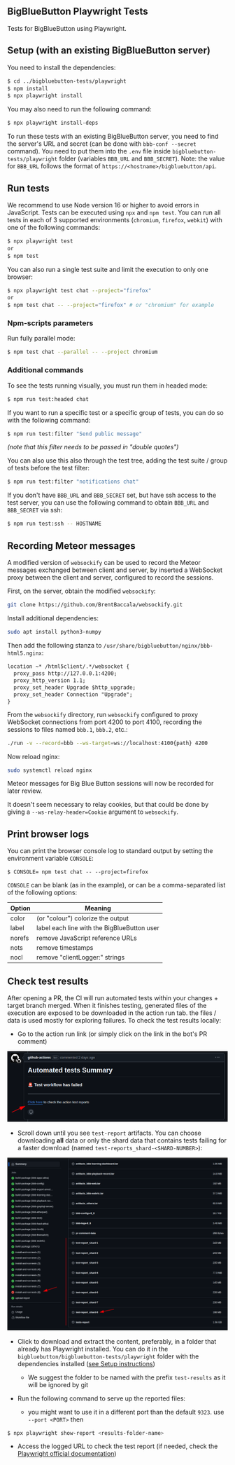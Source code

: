 ## BigBlueButton Playwright Tests

Tests for BigBlueButton using Playwright.

## Setup (with an existing BigBlueButton server)

You need to install the dependencies:
```bash
$ cd ../bigbluebutton-tests/playwright
$ npm install
$ npx playwright install
```
You may also need to run the following command:
```bash
$ npx playwright install-deps
```
To run these tests with an existing BigBlueButton server, you need to find the server's URL and secret (can be done with `bbb-conf --secret` command). You need to put them into the `.env` file inside `bigbluebutton-tests/playwright` folder (variables `BBB_URL` and `BBB_SECRET`).  Note: the value for `BBB_URL` follows the format of `https://<hostname>/bigbluebutton/api`.

## Run tests

We recommend to use Node version 16 or higher to avoid errors in JavaScript.
Tests can be executed using `npx` and `npm test`. You can run all tests in each of 3 supported environments (`chromium`, `firefox`, `webkit`) with one of the following commands:
```bash
$ npx playwright test
or
$ npm test
```

You can also run a single test suite and limit the execution to only one browser:
```bash
$ npx playwright test chat --project="firefox"
or
$ npm test chat -- --project="firefox" # or "chromium" for example
```

### Npm-scripts parameters

Run fully parallel mode:
```bash
$ npm test chat --parallel -- --project chromium
```

### Additional commands

To see the tests running visually, you must run them in headed mode:
```bash
$ npm run test:headed chat
```

If you want to run a specific test or a specific group of tests, you can do so with the following command:
```bash
$ npm run test:filter "Send public message"
```
_(note that this filter needs to be passed in "double quotes")_

You can also use this also through the test tree, adding the test suite / group of tests before the test filter:
```bash
$ npm run test:filter "notifications chat"
```

If you don't have `BBB_URL` and `BBB_SECRET` set, but have ssh access to the test server, you can use the following command to obtain `BBB_URL` and `BBB_SECRET` via ssh:

```bash
$ npm run test:ssh -- HOSTNAME
```

## Recording Meteor messages

A modified version of `websockify` can be used to record the Meteor messages exchanged between client and server, by inserted a WebSocket proxy between the client and server, configured to record the sessions.

First, on the server, obtain the modified `websockify`:

```bash
git clone https://github.com/BrentBaccala/websockify.git
```

Install additional dependencies:

```bash
sudo apt install python3-numpy
```

Then add the following stanza to `/usr/share/bigbluebutton/nginx/bbb-html5.nginx`:

```
location ~* /html5client/.*/websocket {
  proxy_pass http://127.0.0.1:4200;
  proxy_http_version 1.1;
  proxy_set_header Upgrade $http_upgrade;
  proxy_set_header Connection "Upgrade";
}
```

From the `websockify` directory, run `websockify` configured to proxy WebSocket connections from port 4200 to port 4100, recording the sessions to files named `bbb.1`, `bbb.2`, etc.:

```bash
./run -v --record=bbb --ws-target=ws://localhost:4100{path} 4200
```

Now reload nginx:

```bash
sudo systemctl reload nginx
```

Meteor messages for Big Blue Button sessions will now be recorded for later review.

It doesn't seem necessary to relay cookies, but that could be done by giving a `--ws-relay-header=Cookie` argument to `websockify`.

## Print browser logs

You can print the browser console log to standard output by setting the environment variable `CONSOLE`:

```
$ CONSOLE= npm test chat -- --project=firefox
```

`CONSOLE` can be blank (as in the example), or can be a comma-separated list of the following options:

| Option | Meaning |
| ------ | ------- |
| color  | (or "colour") colorize the output |
| label  | label each line with the BigBlueButton user |
| norefs | remove JavaScript reference URLs |
| nots   | remove timestamps |
| nocl   | remove "clientLogger:" strings |

## Check test results

After opening a PR, the CI will run automated tests within your changes + target branch merged. When it finishes testing, generated files of the execution are exposed to be downloaded in the action run tab. the files / data is used mostly for exploring failures. To check the test results locally:

- Go to the action run link (or simply click on the link in the bot's PR comment)

![alt text](core/docs/images/pr-bot-comment.png)

- Scroll down until you see `test-report` artifacts. You can choose downloading **all** data or only the shard data that contains tests failing for a faster download (named `test-reports_shard-<SHARD-NUMBER>`):

![alt text](core/docs/images/artifacts-list.png)

- Click to download and extract the content, preferably, in a folder that already has Playwright installed. You can do it in the `bigbluebutton/bigbluebutton-tests/playwright` folder with the dependencies installed ([see Setup instructions](#setup-with-an-existing-bigbluebutton-server))

  - We suggest the folder to be named with the prefix `test-results` as it will be ignored by git

- Run the following command to serve up the reported files:
  - you might want to use it in a different port than the default `9323`. use `--port <PORT>` then

```sh
$ npx playwright show-report <results-folder-name>
```
- Access the logged URL to check the test report (if needed, check the [Playwright official documentation](https://playwright.dev/docs/trace-viewer-intro#opening-the-html-report))
